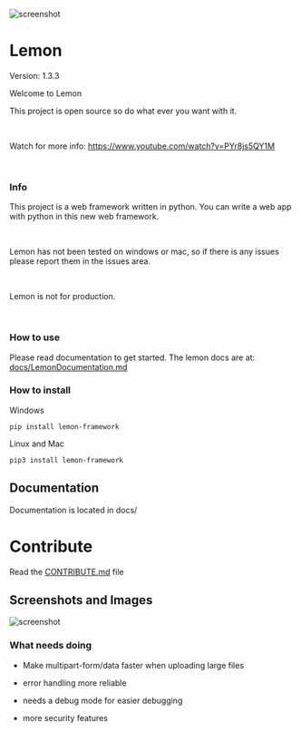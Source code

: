 ![screenshot](https://raw.githubusercontent.com/InsaneMiner/Lemon/main/docs/images/Lemon(1).png)

# Lemon
Version: 1.3.3
  
  
  
  
  
  

Welcome to Lemon<br>

This project is open source so do what ever you want with it.

<br>

Watch for more info: https://www.youtube.com/watch?v=PYr8js5QY1M

<br>

### Info

This project is a web framework written in python. You can write a web app with python in this new web framework.

<br>

Lemon has not been tested on windows or mac, so if there is any issues please report them in the issues area.

<br>

Lemon is not for production.

<br>

### How to use

Please read documentation to get started. The lemon docs are at: [docs/LemonDocumentation.md](https://github.com/InsaneMiner/Lemon/docs/LemonDocumentation.md)
### How to install
Windows
```
pip install lemon-framework
```
Linux and Mac
```
pip3 install lemon-framework
```


## Documentation

Documentation is located in docs/

# Contribute

Read the [CONTRIBUTE.md](https://github.com/InsaneMiner/Lemon/CONTRIBUTE.md) file

  

## Screenshots and Images

![screenshot](https://raw.githubusercontent.com/InsaneMiner/Lemon/main/docs/images/screenshots/Screenshot%20from%202021-01-25%2015-26-35.png)

  

### What needs doing

- Make multipart-form/data faster when uploading large files

- error handling more reliable

- needs a debug mode for easier debugging

- more security features
